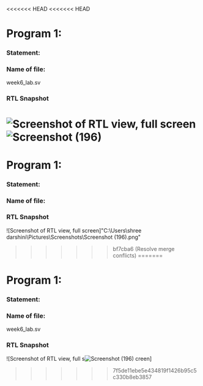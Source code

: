 <<<<<<< HEAD
<<<<<<< HEAD
# Program 1: 
### Statement: <Enter the program statement>

### Name of file:
 week6_lab.sv

### RTL Snapshot
![Screenshot of RTL view, full screen]()![Screenshot (196)](https://github.com/user-attachments/assets/a7ab0b86-8bfe-4f56-96a2-19cb8fbb846e)
=======
# Program 1: 
### Statement: <Enter the program statement>

### Name of file:
<Enter the name of the file>

### RTL Snapshot
![Screenshot of RTL view, full screen]"C:\Users\shree darshini\Pictures\Screenshots\Screenshot (196).png"
>>>>>>> bf7cba6 (Resolve merge conflicts)
=======


# Program 1: 
### Statement: 

### Name of file:
week6_lab.sv

### RTL Snapshot
![Screenshot of RTL view, full s![Screenshot (196)](https://github.com/user-attachments/assets/4eec0c26-09a0-461e-a964-9d0931b6ae49)
creen]
>>>>>>> 7f5de11ebe5e434819f1426b95c5c330b8eb3857
